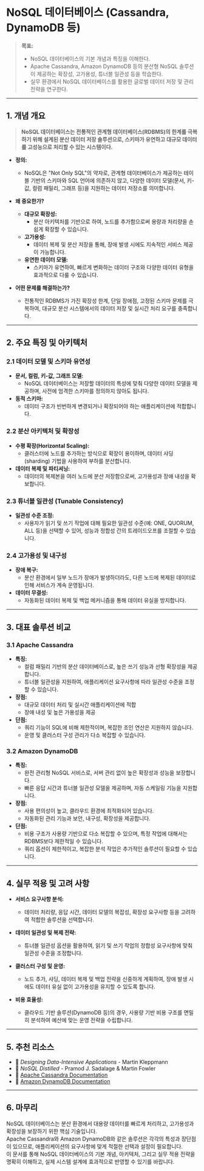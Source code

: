 # NoSQL 데이터베이스 (Cassandra, DynamoDB 등)

> **목표:**  
> - NoSQL 데이터베이스의 기본 개념과 특징을 이해한다.  
> - Apache Cassandra, Amazon DynamoDB 등의 분산형 NoSQL 솔루션이 제공하는 확장성, 고가용성, 튜너블 일관성 등을 학습한다.  
> - 실무 환경에서 NoSQL 데이터베이스를 활용한 글로벌 데이터 저장 및 관리 전략을 연구한다.

---

## 1. 개념 개요

> **NoSQL 데이터베이스는 전통적인 관계형 데이터베이스(RDBMS)의 한계를 극복하기 위해 설계된 분산 데이터 저장 솔루션으로, 스키마가 유연하고 대규모 데이터를 고성능으로 처리할 수 있는 시스템이다.**

- **정의:**  
  - NoSQL은 "Not Only SQL"의 약자로, 관계형 데이터베이스가 제공하는 테이블 기반의 스키마와 SQL 언어에 의존하지 않고, 다양한 데이터 모델(문서, 키-값, 컬럼 패밀리, 그래프 등)을 지원하는 데이터 저장소를 의미합니다.
  
- **왜 중요한가?**  
  - **대규모 확장성:**  
    - 분산 아키텍처를 기반으로 하여, 노드를 추가함으로써 용량과 처리량을 손쉽게 확장할 수 있습니다.
  - **고가용성:**  
    - 데이터 복제 및 분산 저장을 통해, 장애 발생 시에도 지속적인 서비스 제공이 가능합니다.
  - **유연한 데이터 모델:**  
    - 스키마가 유연하여, 빠르게 변화하는 데이터 구조와 다양한 데이터 유형을 효과적으로 다룰 수 있습니다.

- **어떤 문제를 해결하는가?**  
  - 전통적인 RDBMS가 가진 확장성 한계, 단일 장애점, 고정된 스키마 문제를 극복하여, 대규모 분산 시스템에서의 데이터 저장 및 실시간 처리 요구를 충족합니다.

---

## 2. 주요 특징 및 아키텍처

### 2.1 데이터 모델 및 스키마 유연성
- **문서, 컬럼, 키-값, 그래프 모델:**  
  - NoSQL 데이터베이스는 저장할 데이터의 특성에 맞춰 다양한 데이터 모델을 제공하며, 사전에 엄격한 스키마를 정의하지 않아도 됩니다.
- **동적 스키마:**  
  - 데이터 구조가 빈번하게 변경되거나 확장되어야 하는 애플리케이션에 적합합니다.

### 2.2 분산 아키텍처 및 확장성
- **수평 확장(Horizontal Scaling):**  
  - 클러스터에 노드를 추가하는 방식으로 확장이 용이하며, 데이터 샤딩(sharding) 기법을 사용하여 부하를 분산합니다.
- **데이터 복제 및 파티셔닝:**  
  - 데이터의 복제본을 여러 노드에 분산 저장함으로써, 고가용성과 장애 내성을 확보합니다.

### 2.3 튜너블 일관성 (Tunable Consistency)
- **일관성 수준 조정:**  
  - 사용자가 읽기 및 쓰기 작업에 대해 필요한 일관성 수준(예: ONE, QUORUM, ALL 등)을 선택할 수 있어, 성능과 정합성 간의 트레이드오프를 조절할 수 있습니다.
  
### 2.4 고가용성 및 내구성
- **장애 복구:**  
  - 분산 환경에서 일부 노드가 장애가 발생하더라도, 다른 노드에 복제된 데이터로 인해 서비스가 계속 운영됩니다.
- **데이터 무결성:**  
  - 자동화된 데이터 복제 및 백업 메커니즘을 통해 데이터 유실을 방지합니다.

---

## 3. 대표 솔루션 비교

### 3.1 Apache Cassandra
- **특징:**  
  - 컬럼 패밀리 기반의 분산 데이터베이스로, 높은 쓰기 성능과 선형 확장성을 제공합니다.
  - 튜너블 일관성을 지원하여, 애플리케이션 요구사항에 따라 일관성 수준을 조정할 수 있습니다.
- **장점:**  
  - 대규모 데이터 처리 및 실시간 애플리케이션에 적합
  - 장애 내성 및 높은 가용성을 제공
- **단점:**  
  - 쿼리 기능이 SQL에 비해 제한적이며, 복잡한 조인 연산은 지원하지 않습니다.
  - 운영 및 클러스터 구성 관리가 다소 복잡할 수 있습니다.

### 3.2 Amazon DynamoDB
- **특징:**  
  - 완전 관리형 NoSQL 서비스로, 서버 관리 없이 높은 확장성과 성능을 보장합니다.
  - 빠른 응답 시간과 튜너블 일관성 모델을 제공하며, 자동 스케일링 기능을 지원합니다.
- **장점:**  
  - 사용 편의성이 높고, 클라우드 환경에 최적화되어 있습니다.
  - 자동화된 관리 기능과 보안, 내구성, 확장성을 제공합니다.
- **단점:**  
  - 비용 구조가 사용량 기반으로 다소 복잡할 수 있으며, 특정 작업에 대해서는 RDBMS보다 제한적일 수 있습니다.
  - 쿼리 옵션이 제한적이고, 복잡한 분석 작업은 추가적인 솔루션이 필요할 수 있습니다.

---

## 4. 실무 적용 및 고려 사항

- **서비스 요구사항 분석:**  
  - 데이터 처리량, 응답 시간, 데이터 모델의 복잡성, 확장성 요구사항 등을 고려하여 적합한 솔루션을 선택합니다.
  
- **데이터 일관성 및 복제 전략:**  
  - 튜너블 일관성 옵션을 활용하여, 읽기 및 쓰기 작업의 정합성 요구사항에 맞춰 일관성 수준을 조정합니다.
  
- **클러스터 구성 및 운영:**  
  - 노드 추가, 샤딩, 데이터 복제 및 백업 전략을 신중하게 계획하여, 장애 발생 시에도 데이터 유실 없이 고가용성을 유지할 수 있도록 합니다.
  
- **비용 효율성:**  
  - 클라우드 기반 솔루션(DynamoDB 등)의 경우, 사용량 기반 비용 구조를 면밀히 분석하여 예산에 맞는 운영 전략을 수립합니다.

---

## 5. 추천 리소스

- 📖 _Designing Data-Intensive Applications_ - Martin Kleppmann  
- 📖 _NoSQL Distilled_ - Pramod J. Sadalage & Martin Fowler  
- 📌 [Apache Cassandra Documentation](https://cassandra.apache.org/doc/latest/)  
- 📌 [Amazon DynamoDB Documentation](https://docs.aws.amazon.com/amazondynamodb/latest/developerguide/Introduction.html)

---

## 6. 마무리

NoSQL 데이터베이스는 분산 환경에서 대용량 데이터를 빠르게 처리하고, 고가용성과 확장성을 보장하기 위한 핵심 기술입니다.  
Apache Cassandra와 Amazon DynamoDB와 같은 솔루션은 각각의 특성과 장단점이 있으므로, 애플리케이션의 요구사항에 맞게 적절한 선택과 설정이 필요합니다.  
이 문서를 통해 NoSQL 데이터베이스의 기본 개념, 아키텍처, 그리고 실무 적용 전략을 명확히 이해하고, 실제 시스템 설계에 효과적으로 반영할 수 있기를 바랍니다.